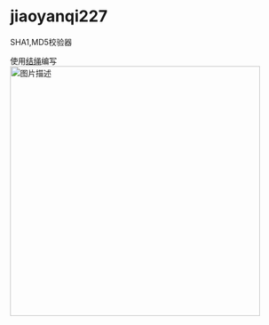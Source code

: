 # jiaoyanqi227
SHA1,MD5校验器

使用[结绳](https://www.coolapk.com/apk/250423)编写
<img src="https://i.loli.net/2020/06/26/GFLEY4UTshyVCc8.jpg" width = "450" alt="图片描述" align=center />
